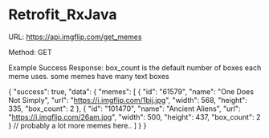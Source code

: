 # Retrofit_RxJava
URL: https://api.imgflip.com/get_memes

Method: GET

Example Success Response:
box_count is the default number of boxes each meme uses. some memes have many text boxes

{
    "success": true,
    "data": {
        "memes": [
            {
                "id": "61579",
                "name": "One Does Not Simply",
                "url": "https://i.imgflip.com/1bij.jpg",
                "width": 568,
                "height": 335,
                "box_count": 2
            },
            {
                "id": "101470",
                "name": "Ancient Aliens",
                "url": "https://i.imgflip.com/26am.jpg",
                "width": 500,
                "height": 437,
                "box_count": 2
            }
            // probably a lot more memes here..
        ]
    }
}
